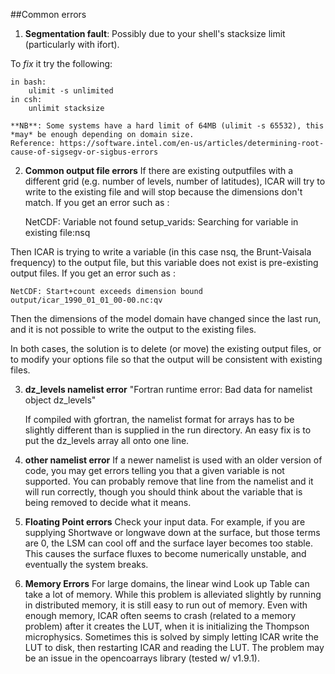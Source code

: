 ##Common errors

1) **Segmentation fault**:
    Possibly due to your shell's stacksize limit (particularly with ifort).

To *fix* it try the following:

    in bash:
        ulimit -s unlimited
    in csh:
        unlimit stacksize

    **NB**: Some systems have a hard limit of 64MB (ulimit -s 65532), this *may* be enough depending on domain size.
    Reference: https://software.intel.com/en-us/articles/determining-root-cause-of-sigsegv-or-sigbus-errors

2) **Common output file errors**
    If there are existing outputfiles with a different grid (e.g. number of levels, number of latitudes), ICAR will try to write to the existing file and will stop because the dimensions don't match. If you get an error such as :

    NetCDF: Variable not found
    setup_varids: Searching for variable in existing file:nsq

Then ICAR is trying to write a variable (in this case nsq, the Brunt-Vaisala frequency) to the output file, but this variable does not exist is pre-existing output files.  If you get an error such as :

    NetCDF: Start+count exceeds dimension bound
    output/icar_1990_01_01_00-00.nc:qv

Then the dimensions of the model domain have changed since the last run, and it is not possible to write the output to the existing files.

In both cases, the solution is to delete (or move) the existing output files, or to modify your options file so that the output will be consistent with existing files.  


3) **dz_levels namelist error**
    "Fortran runtime error: Bad data for namelist object dz_levels"

    If compiled with gfortran, the namelist format for arrays has to be slightly different than is supplied in the run directory. An easy fix is to put the dz_levels array all onto one line.


4) **other namelist error**
    If a newer namelist is used with an older version of code, you may get errors telling you that a given variable is not supported.  You can probably remove that line from the namelist and it will run correctly, though you should think about the variable that is being removed to decide what it means.  

5) **Floating Point errors**
    Check your input data.  For example, if you are supplying Shortwave or longwave down at the surface, but those terms are 0, the LSM can cool off and the surface layer becomes too stable. This causes the surface fluxes to become numerically unstable, and eventually the system breaks.

6) **Memory Errors**
    For large domains, the linear wind Look up Table can take a lot of memory.  While this problem is alleviated slightly by running in distributed memory, it is still easy to run out of memory.
    Even with enough memory, ICAR often seems to crash (related to a memory problem) after it creates the LUT, when it is initializing the Thompson microphysics.  Sometimes this is solved by
    simply letting ICAR write the LUT to disk, then restarting ICAR and reading the LUT.  The problem may be an issue in the opencoarrays library (tested w/ v1.9.1). 
